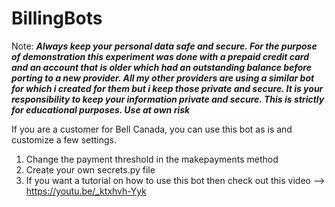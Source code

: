 # BillingBots

Note: ***Always keep your personal data safe and secure. For the purpose of demonstration this experiment was done with a prepaid credit card and an account that is older which had an outstanding balance before porting to a new provider. All my other providers are using a similar bot for which i created for them but i keep those private and secure. It is your responsibility to keep your information private and secure. This is strictly for educational purposes. Use at own risk***

If you are a customer for Bell Canada, you can use this bot as is and customize a few settings.

1) Change the payment threshold in the makepayments method
2) Create your own secrets.py file
3) If you want a tutorial on how to use this bot then check out this video --> https://youtu.be/_ktxhvh-Yyk
